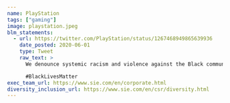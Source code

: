 ```yaml
---
name: PlayStation
tags: ["gaming"]
image: playstation.jpeg
blm_statements:
  - url: https://twitter.com/PlayStation/status/1267468949865639936
    date_posted: 2020-06-01
    type: Tweet
    raw_text: >
      We denounce systemic racism and violence against the Black community. We will continue to work towards a future marked by empathy and inclusion and stand with our Black creators, players, employees, families, and friends.

      #BlackLivesMatter
exec_team_url: https://www.sie.com/en/corporate.html
diversity_inclusion_url: https://www.sie.com/en/csr/diversity.html
---
```

